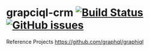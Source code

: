# grapciql-crm [![Build Status](https://travis-ci.org/olegkleiman/grapciql-crm.svg?branch=master)](https://travis-ci.org/olegkleiman/grapciql-crm) [![GitHub issues](https://img.shields.io/github/issues/olegkleiman/grapciql-crm.svg)](https://github.com/olegkleiman/grapciql-crm/issues)

Reference Projects
https://github.com/graphql/graphiql
